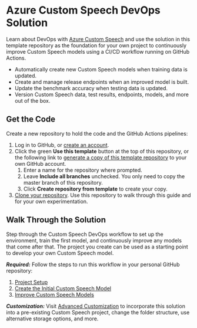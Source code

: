 # Azure Custom Speech DevOps Solution

Learn about DevOps with [Azure Custom Speech](https://docs.microsoft.com/en-us/azure/cognitive-services/speech-service/how-to-custom-speech) and use the solution in this template repository as the foundation for your own project to continuously improve Custom Speech models using a CI/CD workflow running on GitHub Actions.

* Automatically create new Custom Speech models when training data is updated.
* Create and manage release endpoints when an improved model is built.
* Update the benchmark accuracy when testing data is updated.
* Version Custom Speech data, test results, endpoints, models, and more out of the box.

## Get the Code

Create a new repository to hold the code and the GitHub Actions pipelines:

1. Log in to GitHub, or [create an account](https://github.com/join).
2. Click the green **Use this template** button at the top of this repository, or the following link to [generate a copy of this template repository](https://github.com/KatieProchilo/CustomSpeechDevOpsSample/generate) to your own GitHub account.
    1. Enter a name for the repository where prompted.
    2. Leave **Include all branches** unchecked. You only need to copy the master branch of this repository.
    3. Click **Create repository from template** to create your copy.
3. [Clone your repository](https://help.github.com/en/github/creating-cloning-and-archiving-repositories/cloning-a-repository). Use this repository to walk through this guide and for your own experimentation.

## Walk Through the Solution

Step through the Custom Speech DevOps workflow to set up the environment, train the first model, and continuously improve any models that come after that. The project you create can be used as a starting point to develop your own Custom Speech model.

***Required:*** Follow the steps to run this workflow in your personal GitHub repository:

1. [Project Setup](./documentation/1-project-setup.md)
2. [Create the Initial Custom Speech Model](./documentation/2-create-the-initial-custom-speech-model.md)
3. [Improve Custom Speech Models](./documentation/3-improve-custom-speech-models.md)

***Customization:*** Visit [Advanced Customization](./documentation/4-advanced-customization.md) to incorporate this solution into a pre-existing Custom Speech project, change the folder structure, use alternative storage options, and more.
